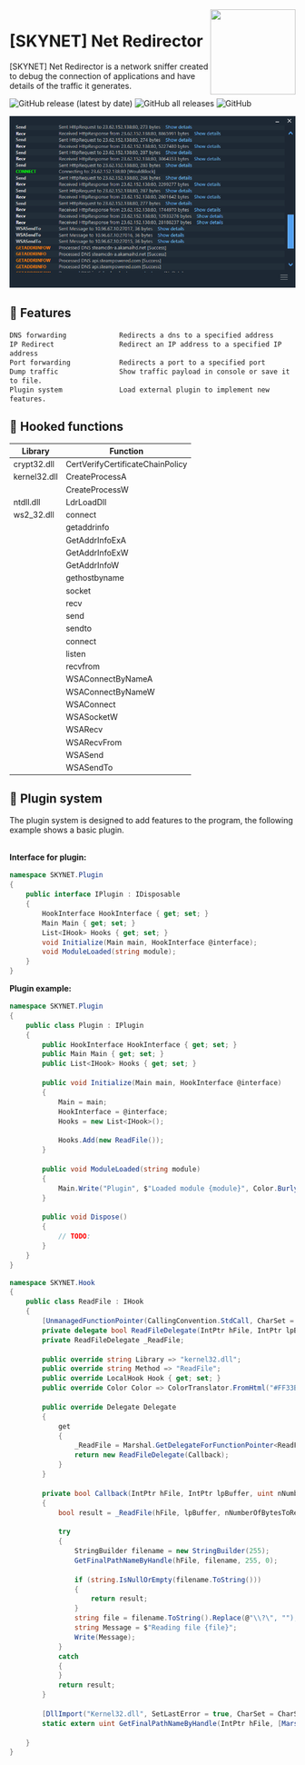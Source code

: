  <img src="[SKYNET] Net Redirector/Logo.ico" align="right" height="150" width="150" />
 
# [SKYNET] Net Redirector
[SKYNET] Net Redirector is a network sniffer created to debug the connection of applications and have details of the traffic it generates.

![GitHub release (latest by date)](https://img.shields.io/github/v/release/Hackerprod/-SKYNET-Net-Redirector?style=plastic)
![GitHub all releases](https://img.shields.io/github/downloads/Hackerprod/-SKYNET-Net-Redirector/total?style=plastic)
![GitHub](https://img.shields.io/github/issues/Hackerprod/-SKYNET-Net-Redirector)

![Screenshot](screenshot.png)

## 🔗 Features
```
DNS forwarding             Redirects a dns to a specified address
IP Redirect                Redirect an IP address to a specified IP address
Port forwarding            Redirects a port to a specified port
Dump traffic               Show traffic payload in console or save it to file.
Plugin system              Load external plugin to implement new features.
```

## 🔗 Hooked functions

| Library | Function |
|----------|------------ |
| crypt32.dll | CertVerifyCertificateChainPolicy |
| kernel32.dll | CreateProcessA |
|  | CreateProcessW |
| ntdll.dll | LdrLoadDll |
| ws2_32.dll | connect |
|   | getaddrinfo |
|   | GetAddrInfoExA |
|   | GetAddrInfoExW |
|   | GetAddrInfoW |
|   | gethostbyname |
|   | socket |
|   | recv |
|   | send |
|   | sendto |
|   | connect |
|   | listen |
|   | recvfrom |
|   | WSAConnectByNameA |
|   | WSAConnectByNameW |
|   | WSAConnect |
|   | WSASocketW |
|   | WSARecv |
|   | WSARecvFrom |
|   | WSASend |
|   | WSASendTo |

## 🔌 Plugin system
The plugin system is designed to add features to the program, the following example shows a basic plugin. <br /><br />

**Interface for plugin:**
```csharp
namespace SKYNET.Plugin
{
    public interface IPlugin : IDisposable
    {
        HookInterface HookInterface { get; set; }
        Main Main { get; set; }
        List<IHook> Hooks { get; set; }
        void Initialize(Main main, HookInterface @interface);
        void ModuleLoaded(string module);
    }
}
```
**Plugin example:**
```csharp
namespace SKYNET.Plugin
{
    public class Plugin : IPlugin
    {
        public HookInterface HookInterface { get; set; }
        public Main Main { get; set; }
        public List<IHook> Hooks { get; set; }

        public void Initialize(Main main, HookInterface @interface)
        {
            Main = main;
            HookInterface = @interface;
            Hooks = new List<IHook>();

            Hooks.Add(new ReadFile());
        }

        public void ModuleLoaded(string module)
        {
            Main.Write("Plugin", $"Loaded module {module}", Color.BurlyWood);
        }

        public void Dispose()
        {
            // TODO:
        }
    }
}
```

```csharp
namespace SKYNET.Hook
{
    public class ReadFile : IHook
    {
        [UnmanagedFunctionPointer(CallingConvention.StdCall, CharSet = CharSet.Unicode, SetLastError = true)]
        private delegate bool ReadFileDelegate(IntPtr hFile, IntPtr lpBuffer, uint nNumberOfBytesToRead, out uint lpNumberOfBytesRead, IntPtr lpOverlapped);
        private ReadFileDelegate _ReadFile;

        public override string Library => "kernel32.dll";
        public override string Method => "ReadFile";
        public override LocalHook Hook { get; set; }
        public override Color Color => ColorTranslator.FromHtml("#FF33B4");

        public override Delegate Delegate
        {
            get
            {
                _ReadFile = Marshal.GetDelegateForFunctionPointer<ReadFileDelegate>(ProcAddress);
                return new ReadFileDelegate(Callback);
            }
        }

        private bool Callback(IntPtr hFile, IntPtr lpBuffer, uint nNumberOfBytesToRead, out uint lpNumberOfBytesRead, IntPtr lpOverlapped)
        {
            bool result = _ReadFile(hFile, lpBuffer, nNumberOfBytesToRead, out lpNumberOfBytesRead, lpOverlapped);

            try
            {
                StringBuilder filename = new StringBuilder(255);
                GetFinalPathNameByHandle(hFile, filename, 255, 0);

                if (string.IsNullOrEmpty(filename.ToString()))
                {
                    return result;
                }
                string file = filename.ToString().Replace(@"\\?\", "");
                string Message = $"Reading file {file}";
                Write(Message);
            }
            catch 
            {
            }
            return result;
        }

        [DllImport("Kernel32.dll", SetLastError = true, CharSet = CharSet.Auto)]
        static extern uint GetFinalPathNameByHandle(IntPtr hFile, [MarshalAs(UnmanagedType.LPTStr)] StringBuilder lpszFilePath, uint cchFilePath, uint dwFlags);

    }
}
```
